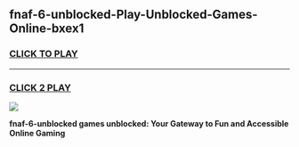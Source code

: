 
## fnaf-6-unblocked-Play-Unblocked-Games-Online-bxex1
<h3>
<a href="https://premium76.site?title=fnaf-6-unblocked&ref=25A">CLICK TO PLAY</a></h3>
<hr>

<h3>
<a href="https://premium76.site?title=fnaf-6-unblocked&ref=25A">CLICK 2 PLAY</a>
  
</h3>

<a href="https://premium76.site?title=fnaf-6-unblocked&ref=25A"><img src="https://clearcache.store/games.png"></a>


**fnaf-6-unblocked games unblocked: Your Gateway to Fun and Accessible Online Gaming**

